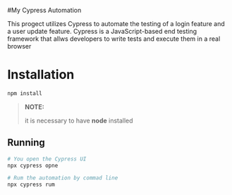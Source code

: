 #My Cypress Automation 

This progect utilizes Cypress to automate the testing of a login  feature and a user update feature. 
Cypress is a JavaScript-based end testing framework that allws developers to write tests and execute them in a real browser

# Installation
```bash
npm install
```
>**NOTE:**
>
>it is necessary to have **node** installed

## Running
```bash
# You open the Cypress UI
npx cypress opne

# Rum the automation by commad line
npx cypress rum
```
